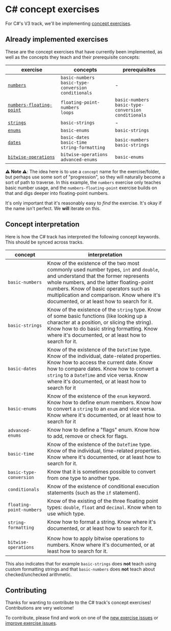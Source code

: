 # C&#35; concept exercises

For C#'s V3 track, we'll be implementing [concept exercises][general-docs-concept-exercises].

## Already implemented exercises

These are the concept exercises that have currently been implemented, as well as the concepts they teach and their prerequisite concepts:

| exercise                                                            | concepts                                                       | prerequisites                                                  |
| ------------------------------------------------------------------- | -------------------------------------------------------------- | -------------------------------------------------------------- |
| [`numbers`][concept-exercise-numbers]                               | `basic-numbers`<br/>`basic-type-conversion`<br/>`conditionals` | -                                                              |
| [`numbers-floating-point`][concept-exercise-numbers-floating-point] | `floating-point-numbers`<br/>`loops`                           | `basic-numbers`<br/>`basic-type-conversion`<br/>`conditionals` |
| [`strings`][concept-exercise-strings]                               | `basic-strings`                                                | -                                                              |
| [`enums`][concept-exercise-enums]                                   | `basic-enums`                                                  | `basic-strings`                                                |
| [`dates`][concept-exercise-dates]                                   | `basic-dates`<br/>`basic-time`<br/>`string-formatting`         | `basic-numbers`<br/>`basic-strings`                            |
| [`bitwise-operations`][concept-exercise-bitwise-operations]         | `bitwise-operations`<br/>`advanced-enums`                      | `basic-enums`                                                  |

**⚠ Note ⚠**: The idea here is to use a `concept` name for the exercise/folder, but perhaps use some sort of "progression", so they will naturally become a sort of path to traverse. In this example, the `numbers` exercise only teaches basic number usage, and the `numbers-floating-point` exercise builds on that and digs deeper into floating-point numbers.

It's only important that it's reasonably easy to _find_ the exercise. It's okay if the name isn't perfect. We **will** iterate on this.

## Concept interpretation

Here is how the C# track has interpreted the following concept keywords. This should be synced across tracks.

| concept                  | interpretation                                                                                                                                                                                                                                                                                                     |
| ------------------------ | ------------------------------------------------------------------------------------------------------------------------------------------------------------------------------------------------------------------------------------------------------------------------------------------------------------------ |
| `basic-numbers`          | Know of the existence of the two most commonly used number types, `int` and `double`, and understand that the former represents whole numbers, and the latter floating-point numbers. Know of basic operators such as multiplication and comparison. Know where it's documented, or at least how to search for it. |
| `basic-strings`          | Know of the existence of the `string` type. Know of some basic functions (like looking up a character at a position, or slicing the string). Know how to do basic string formatting. Know where it's documented, or at least how to search for it.                                                                 |
| `basic-dates`            | Know of the existence of the `DateTime` type. Know of the individual, date-related properties. Know how to access the current date. Know how to compare dates. Know how to convert a `string` to a `DateTime` and vice versa. Know where it's documented, or at least how to search for it                         |
| `basic-enums`            | Know of the existence of the `enum` keyword. Know how to define enum members. Know how to convert a `string` to an `enum` and vice versa. Know where it's documented, or at least how to search for it                                                                                                             |
| `advanced-enums`         | Know how to define a "flags" enum. Know how to add, remove or check for flags.                                                                                                                                                                                                                                     |
| `basic-time`             | Know of the existence of the `DateTime` type. Know of the individual, time-related properties. Know where it's documented, or at least how to search for it.                                                                                                                                                       |
| `basic-type-conversion`  | Know that it is sometimes possible to convert from one type to another type.                                                                                                                                                                                                                                       |
| `conditionals`           | Know of the existence of conditional execution statements (such as the `if` statement).                                                                                                                                                                                                                            |
| `floating-point-numbers` | Know of the existing of the three floating point types: `double`, `float` and `decimal`. Know when to use which type.                                                                                                                                                                                              |
| `string-formatting`      | Know how to format a string. Know where it's documented, or at least how to search for it.                                                                                                                                                                                                                         |
|                          |
| `bitwise-operations`     | Know how to apply bitwise operations to numbers. Know where it's documented, or at least how to search for it.                                                                                                                                                                                                     |

This also indicates that for example `basic-strings` does **not** teach using custom formatting strings and that `basic-numbers` does **not** teach about checked/unchecked arithmetic.

## Contributing

Thanks for wanting to contribute to the C# track's concept exercises! Contributions are very welcome!

To contribute, please find and work on one of the [new exercise issues][issues-new-exercise] or [improve exercise issues][issues-improve-exercise].

[general-docs-concept-exercises]: ../../../../docs/concept-exercises.md
[reference]: ./reference.md
[concept-exercises]: ./concept
[concept-exercise-bitwise-operations]: ./concept/bitwise-operations
[concept-exercise-dates]: ./concept/dates
[concept-exercise-enums]: ./concept/enums
[concept-exercise-numbers-floating-point]: ./concept/numbers-floating-point
[concept-exercise-numbers]: ./concept/numbers
[concept-exercise-strings]: ./concept/strings
[issues-new-exercise]: https://github.com/exercism/v3/issues?utf8=%E2%9C%93&q=is%3Aopen+label%3Atrack%2Fcsharp+label%3Atype%2Fnew-exercise+label%3Astatus%2Fhelp-wanted
[issues-improve-exercise]: https://github.com/exercism/v3/issues?utf8=%E2%9C%93&q=is%3Aopen+label%3Atrack%2Fcsharp+label%3Atype%2Fimprove-exercise+label%3Astatus%2Fhelp-wanted
